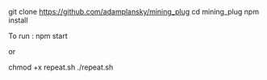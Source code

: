 git clone https://github.com/adamplansky/mining_plug
cd mining_plug
npm install

To run :
npm start

or 

chmod +x repeat.sh
./repeat.sh
